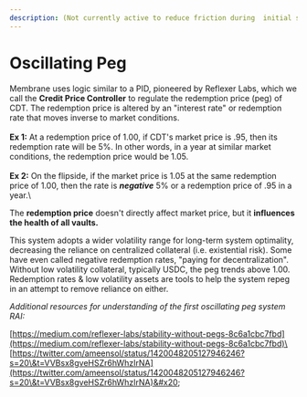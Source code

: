 ```yaml
---
description: (Not currently active to reduce friction during  initial supply bootstrapping)
---
```


# Oscillating Peg

Membrane uses logic similar to a PID, pioneered by Reflexer Labs, which we call the **Credit Price Controller** to regulate the redemption price (peg) of CDT. The redemption price is altered by an "interest rate" or redemption rate that moves inverse to market conditions. \
\
**Ex 1:** At a redemption price of 1.00, if CDT's market price is .95, then its redemption rate will be 5%. In other words, in a year at similar market conditions, the redemption price would be 1.05.\
\
**Ex 2:** On the flipside, if the market price is 1.05 at the same redemption price of 1.00, then the rate is _**negative**_ 5% or a redemption price of .95 in a year.\


The **redemption price** doesn't directly affect market price, but it **influences the health of all vaults.**&#x20;

This system adopts a wider volatility range for long-term system optimality, decreasing the reliance on centralized collateral (i.e. existential risk). Some have even called negative redemption rates, "paying for decentralization". Without low volatility collateral, typically USDC, the peg trends above 1.00. Redemption rates & low volatility assets are tools to help the system repeg in an attempt to remove reliance on either.

_Additional resources for understanding of the first oscillating peg system RAI:_

[https://medium.com/reflexer-labs/stability-without-pegs-8c6a1cbc7fbd](https://medium.com/reflexer-labs/stability-without-pegs-8c6a1cbc7fbd)\
[https://twitter.com/ameensol/status/1420048205127946246?s=20\&t=VVBsx8gveHSZr6hWhzIrNA](https://twitter.com/ameensol/status/1420048205127946246?s=20\&t=VVBsx8gveHSZr6hWhzIrNA)&#x20;
